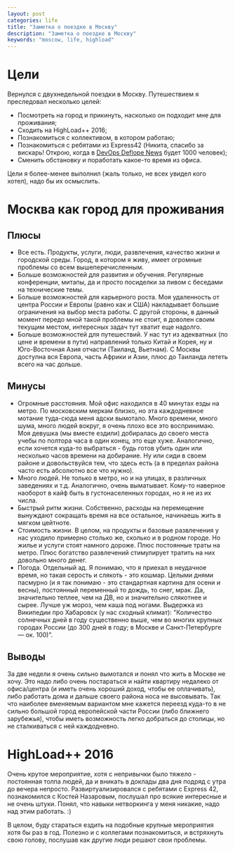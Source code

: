 ```yaml
---
layout: post
categories: life
title: "Заметка о поездке в Москву"
description: "Заметка о поездке в Москву"
keywords: "moscow, life, highload"
---
```


# Цели

Вернулся с двухнедельной поездки в Москву. Путешествием я преследовал несколько целей:

* Посмотреть на город и прикинуть, насколько он подходит мне для проживания;
* Сходить на HighLoad++ 2016;
* Познакомиться с коллективом, в котором работаю;
* Познакомиться с ребятами из Express42 (Никита, спасибо за вискарь! Открою, когда в [DevOps Deflope News](https://telegram.me/devops_deflope) будет 1000 человек);
* Сменить обстановку и поработать какое-то время из офиса.

Цели я более-менее выполнил (жаль только, не всех увидел кого хотел), надо бы их осмыслить.

# Москва как город для проживания

## Плюсы
* Все есть. Продукты, услуги, люди, развлечения, качество жизни и городской среды. Город, в котором я живу, имеет огромные проблемы со всем вышеперечисленным.
* Больше возможностей для развития и обучения. Регулярные конференции, митапы, да и просто посиделки за пивом с беседами на технические темы.
* Больше возможностей для карьерного роста. Моя удаленность от центра России и Европы (равно как и США) накладывает большие ограничения на выбор места работы. С другой стороны, в данный момент передо мной такой проблемы не стоит, я доволен своим текущим местом, интересных задач тут хватит еще надолго.
* Больше возможностей для путешествий. У нас тут из адекватных (по цене и времени в пути) направлений только Китай и Корея, ну и Юго-Восточная Азия отчасти (Таиланд, Вьетнам). С Москвы доступна вся Европа, часть Африки и Азии, плюс до Таиланда лететь всего на час дольше.

## Минусы
* Огромные расстояния. Мой офис находился в 40 минутах езды на метро. По московским меркам близко, но эта каждодневное мотание туда-сюда меня адски вымотало. Много времени, много шума, много людей вокруг, я очень плохо все это воспринимаю. Моя девушка (мы вместе ездили) добиралась до своего места учебы по полтора часа в один конец, это еще хуже. Аналогично, если хочется куда-то выбраться - будь готов убить один или несколько часов времени на добирание. Ну или сиди в своем районе и довольствуйся тем, что здесь есть (а в пределах района часто есть абсолютно все что нужно). 
* Много людей. Не только в метро, но и на улицах, в различных заведениях и т.д. Аналогично, очень выматывает. Кому-то наверное наоборот в кайф быть в густонаселенных городах, но я не из их числа.
* Быстрый ритм жизни. Собственно, расходы на перемещение вынуждают сокращать время на все остальное, начинаешь жить в мягком цейтноте. 
* Стоимость жизни. В целом, на продукты и базовые развлечения у нас уходило примерно столько же, сколько и в родном городе. Но жилье и услуги стоят намного дороже. Плюс постоянные траты на метро. Плюс богатство развлечений стимулирует тратить на них довольно много денег.
* Погода. Отдельный ад. Я понимаю, что я приехал в неудачное время, но такая серость и слякоть - это кошмар. Целыми днями пасмурно (и я так понимаю - это стандартная картина для осени и весны), постоянный переменный то дождь, то снег, мрак. Да, значительно теплее, чем на ДВ, но и значительно слякотнее и сырее. Лучше уж мороз, чем каша под ногами. Выдержка из Википедии про Хабаровск (у нас сходный климат): "Количество солнечных дней в году существенно выше, чем во многих крупных городах России (до 300 дней в году; в Москве и Санкт-Петербурге — ок. 100)".

## Выводы
За две недели я очень сильно вымотался и понял что жить в Москве не хочу. Это надо либо очень постараться и найти квартиру недалеко от офиса/центра (и иметь очень хороший доход, чтобы ее оплачивать), либо работать дома и дальше своего района носа не высовывать. Так что наиболее вменяемым вариантом мне кажется переезд куда-то в не сильно большой город европейской части России (либо ближнего зарубежья), чтобы иметь возможность легко добраться до столицы, но не сталкиваться с ней каждодневно.

# HighLoad++ 2016

Очень крутое мероприятие, хотя с непривычки было тяжело - постоянная толпа людей, да и вникать в доклады два дня подряд с утра до вечера непросто. Развиртуализировался с ребятами с Express 42, познакомился с Костей Назаровым, послушал про всякие интересные и не очень штуки. Понял, что навыки нетворкинга у меня никакие, надо над этим работать. :)

В целом, буду стараться ездить на подобные крупные мероприятия хотя бы раз в год. Полезно и с коллегами познакомиться, и встряхнуть свою голову, послушав как другие люди решают свои проблемы.